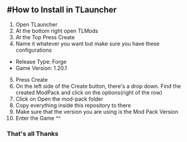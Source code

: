 #How to Install in TLauncher
---
1. Open TLauncher
2. At the bottom right open TLMods
3. At the Top Press Create
4. Name it whatever you want but make sure you have these configurations
- Release Type: Forge
- Game Version: 1.20.1
5. Press Create
6. On the left side of the Create button, there's a drop down. Find the created ModPack and click on the options(right of the row)
7. Click on Open the mod-pack folder
8. Copy everything inside this repository to there
9. Make sure that the version you are using is the Mod Pack Version
10. Enter the Game ^^

### That's all Thanks


